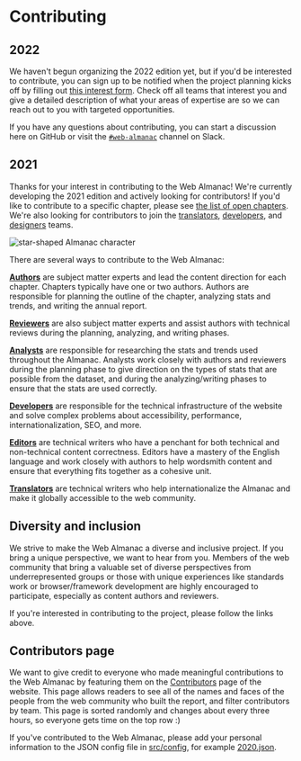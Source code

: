 # Contributing

## 2022

We haven't begun organizing the 2022 edition yet, but if you'd be interested to contribute, you can sign up to be notified when the project planning kicks off by filling out [this interest form](https://forms.gle/Bb2ZZj6Yw5RnJHbj8). Check off all teams that interest you and give a detailed description of what your areas of expertise are so we can reach out to you with targeted opportunities.

If you have any questions about contributing, you can start a discussion here on GitHub or visit the [`#web-almanac`](https://join.slack.com/t/httparchive/shared_invite/zt-45sgwmnb-eDEatOhqssqNAKxxOSLAaA) channel on Slack.

## 2021

Thanks for your interest in contributing to the Web Almanac! We're currently developing the 2021 edition and actively looking for contributors! If you'd like to contribute to a specific chapter, please see [the list of open chapters](https://github.com/HTTPArchive/almanac.httparchive.org/issues/2167). We're also looking for contributors to join the [translators](https://github.com/HTTPArchive/almanac.httparchive.org/issues/923), [developers](https://github.com/HTTPArchive/almanac.httparchive.org/issues/2172), and [designers](https://github.com/HTTPArchive/almanac.httparchive.org/issues/2173) teams.

![star-shaped Almanac character](https://almanac.httparchive.org/static/images/avatars/0.jpg)

There are several ways to contribute to the Web Almanac:

**[Authors](https://github.com/HTTPArchive/almanac.httparchive.org/wiki/Authors'-Guide)** are subject matter experts and lead the content direction for each chapter. Chapters typically have one or two authors. Authors are responsible for planning the outline of the chapter, analyzing stats and trends, and writing the annual report.

**[Reviewers](https://github.com/HTTPArchive/almanac.httparchive.org/wiki/Reviewers'-Guide)** are also subject matter experts and assist authors with technical reviews during the planning, analyzing, and writing phases.

**[Analysts](https://github.com/HTTPArchive/almanac.httparchive.org/wiki/Analysts'-Guide)** are responsible for researching the stats and trends used throughout the Almanac. Analysts work closely with authors and reviewers during the planning phase to give direction on the types of stats that are possible from the dataset, and during the analyzing/writing phases to ensure that the stats are used correctly.

**[Developers](https://github.com/HTTPArchive/almanac.httparchive.org/wiki/Developers'-Guide)** are responsible for the technical infrastructure of the website and solve complex problems about accessibility, performance, internationalization, SEO, and more.

**[Editors](https://github.com/HTTPArchive/almanac.httparchive.org/wiki/Editors'-Guide)** are technical writers who have a penchant for both technical and non-technical content correctness. Editors have a mastery of the English language and work closely with authors to help wordsmith content and ensure that everything fits together as a cohesive unit.

**[Translators](https://github.com/HTTPArchive/almanac.httparchive.org/wiki/Translators'-Guide)** are technical writers who help internationalize the Almanac and make it globally accessible to the web community.

## Diversity and inclusion

We strive to make the Web Almanac a diverse and inclusive project. If you bring a unique perspective, we want to hear from you. Members of the web community that bring a valuable set of diverse perspectives from underrepresented groups or those with unique experiences like standards work or browser/framework development are highly encouraged to participate, especially as content authors and reviewers.

If you're interested in contributing to the project, please follow the links above.

## Contributors page

We want to give credit to everyone who made meaningful contributions to the Web Almanac by featuring them on the [Contributors](https://almanac.httparchive.org/en/2020/contributors) page of the website. This page allows readers to see all of the names and faces of the people from the web community who built the report, and filter contributors by team. This page is sorted randomly and changes about every three hours, so everyone gets time on the top row :)

If you've contributed to the Web Almanac, please add your personal information to the JSON config file in [src/config](https://github.com/HTTPArchive/almanac.httparchive.org/tree/main/src/config), for example [2020.json](https://github.com/HTTPArchive/almanac.httparchive.org/blob/main/src/config/2020.json).
